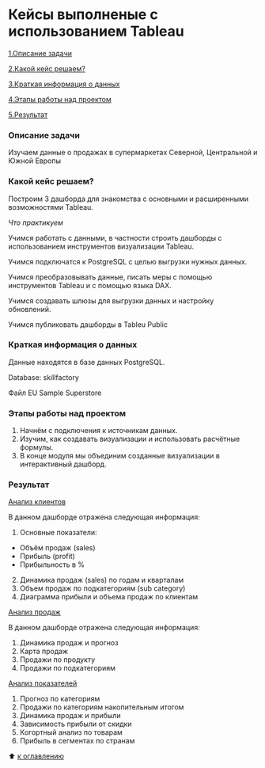 # Кейсы выполненые с использованием Tableau

[1.Описание задачи](https://github.com/PavelNovikov888/portfolio/tree/master/%D0%98%D0%BD%D1%81%D1%82%D1%80%D1%83%D0%BC%D0%B5%D0%BD%D1%82%D1%8B%20%D0%90%D0%BD%D0%B0%D0%BB%D0%B8%D1%82%D0%B8%D0%BA%D0%B0%20%D0%B4%D0%B0%D0%BD%D0%BD%D1%8B%D1%85/Tableau#%D0%BE%D0%BF%D0%B8%D1%81%D0%B0%D0%BD%D0%B8%D0%B5-%D0%B7%D0%B0%D0%B4%D0%B0%D1%87%D0%B8)

[2.Какой кейс решаем?](https://github.com/PavelNovikov888/portfolio/tree/master/%D0%98%D0%BD%D1%81%D1%82%D1%80%D1%83%D0%BC%D0%B5%D0%BD%D1%82%D1%8B%20%D0%90%D0%BD%D0%B0%D0%BB%D0%B8%D1%82%D0%B8%D0%BA%D0%B0%20%D0%B4%D0%B0%D0%BD%D0%BD%D1%8B%D1%85/Tableau#%D0%BA%D0%B0%D0%BA%D0%BE%D0%B9-%D0%BA%D0%B5%D0%B9%D1%81-%D1%80%D0%B5%D1%88%D0%B0%D0%B5%D0%BC)

[3.Краткая информация о данных](https://github.com/PavelNovikov888/portfolio/tree/master/%D0%98%D0%BD%D1%81%D1%82%D1%80%D1%83%D0%BC%D0%B5%D0%BD%D1%82%D1%8B%20%D0%90%D0%BD%D0%B0%D0%BB%D0%B8%D1%82%D0%B8%D0%BA%D0%B0%20%D0%B4%D0%B0%D0%BD%D0%BD%D1%8B%D1%85/Tableau#%D0%BA%D1%80%D0%B0%D1%82%D0%BA%D0%B0%D1%8F-%D0%B8%D0%BD%D1%84%D0%BE%D1%80%D0%BC%D0%B0%D1%86%D0%B8%D1%8F-%D0%BE-%D0%B4%D0%B0%D0%BD%D0%BD%D1%8B%D1%85)

[4.Этапы работы над проектом](https://github.com/PavelNovikov888/portfolio/tree/master/%D0%98%D0%BD%D1%81%D1%82%D1%80%D1%83%D0%BC%D0%B5%D0%BD%D1%82%D1%8B%20%D0%90%D0%BD%D0%B0%D0%BB%D0%B8%D1%82%D0%B8%D0%BA%D0%B0%20%D0%B4%D0%B0%D0%BD%D0%BD%D1%8B%D1%85/Tableau#%D1%8D%D1%82%D0%B0%D0%BF%D1%8B-%D1%80%D0%B0%D0%B1%D0%BE%D1%82%D1%8B-%D0%BD%D0%B0%D0%B4-%D0%BF%D1%80%D0%BE%D0%B5%D0%BA%D1%82%D0%BE%D0%BC) 

[5.Результат](https://github.com/PavelNovikov888/portfolio/tree/master/%D0%98%D0%BD%D1%81%D1%82%D1%80%D1%83%D0%BC%D0%B5%D0%BD%D1%82%D1%8B%20%D0%90%D0%BD%D0%B0%D0%BB%D0%B8%D1%82%D0%B8%D0%BA%D0%B0%20%D0%B4%D0%B0%D0%BD%D0%BD%D1%8B%D1%85/Tableau#%D1%80%D0%B5%D0%B7%D1%83%D0%BB%D1%8C%D1%82%D0%B0%D1%82)


### Описание задачи

Изучаем данные о продажах в супермаркетах Северной, Центральной и Южной Европы

### Какой кейс решаем?

Построим 3 дашборда для знакомства с основными и расширенными возможностями Tableau.

*Что практикуем*

Учимся работать с данными, в частности строить дашборды с использованием инструментов визуализации Tableau.   

Учимся подключатся к PostgreSQL c целью выгрузки нужных данных.  

Учимся преобразовывать данные, писать меры с помощью инструментов Tableau и с помощью языка DAX.  

Учимся создавать шлюзы для выгрузки данных и настройку обновлений.  

Учимся публиковать дашборды в Tableu Public

### Краткая информация о данных

Данные находятся в базе данных PostgreSQL.  

Database: skillfactory  

Файл EU Sample Superstore

### Этапы работы над проектом

1. Начнём с подключения к источникам данных.  
2. Изучим, как создавать визуализации и использовать расчётные формулы.  
3. В конце модуля мы объединим созданные визуализации в интерактивный дашборд.  

### Результат  

[Анализ клиентов](https://public.tableau.com/views/Customer_analysis_Novikov_Pavel/sheet5?:language=en-US&:display_count=n&:origin=viz_share_link)

В данном дашборде отражена следующая информация:
1. Основные показатели:
- Объём продаж (sales)  
- Прибыль (profit)  
- Прибыльность в %  
2. Динамика продаж (sales) по годам и кварталам
3. Объем продаж по подкатегориям (sub category)
4. Диаграмма прибыли и объема продаж по клиентам

[Анализ продаж](https://public.tableau.com/views/Analisys_sales_Novokov_Pavel/sheet24?:language=en-US&publish=yes&:display_count=n&:origin=viz_share_link)

В данном дашборде отражена следующая информация:
1. Динамика продаж и прогноз  
2. Карта продаж  
3. Продажи по продукту
4. Продажи по подкатегориям  

[Анализ показателей](https://public.tableau.com/views/analysis_of_indicators_Novikov_Pavel/sheet6?:language=en-US&:display_count=n&:origin=viz_share_link)

1. Прогноз по категориям   
2. Продажи по категориям накопительным итогом  
3. Динамика продаж и прибыли  
4. Зависимость прибыли от скидки  
5. Когортный анализ по товарам  
6. Прибыль в сегментах по странам  


:arrow_up: [к оглавлению](https://github.com/PavelNovikov888/portfolio/tree/master/%D0%98%D0%BD%D1%81%D1%82%D1%80%D1%83%D0%BC%D0%B5%D0%BD%D1%82%D1%8B%20%D0%90%D0%BD%D0%B0%D0%BB%D0%B8%D1%82%D0%B8%D0%BA%D0%B0%20%D0%B4%D0%B0%D0%BD%D0%BD%D1%8B%D1%85/Tableau#%D0%BA%D0%B5%D0%B9%D1%81%D1%8B-%D0%B2%D1%8B%D0%BF%D0%BE%D0%BB%D0%BD%D0%B5%D0%BD%D1%8B%D0%B5-%D1%81-%D0%B8%D1%81%D0%BF%D0%BE%D0%BB%D1%8C%D0%B7%D0%BE%D0%B2%D0%B0%D0%BD%D0%B8%D0%B5%D0%BC-tableau)
